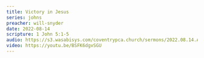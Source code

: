 ```yaml
---
title: Victory in Jesus
series: johns
preacher: will-snyder
date: 2022-08-14
scripture: 1 John 5:1-5
audio: https://s3.wasabisys.com/coventrypca.church/sermons/2022.08.14.A Victory in Jesus - Will Snyder.mp3
video: https://youtu.be/BSFK6dgvSGU
---
```

